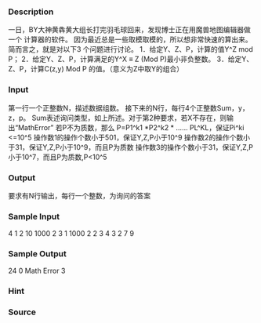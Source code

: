 
### Description
一日，BY大神黄犇黄大组长打完羽毛球回来，发现博士正在用魔兽地图编辑器做一个
计算器的软件。
因为最近总是一些取模取模的，所以想非常快速的算出来。简而言之，就是对以下3
个问题进行讨论。
1．给定Y、Z、P，计算的值Y^Z mod P；
2．给定Y、Z、P，计算满足的Y^X ≡ Z (Mod P)最小非负整数。
3．给定Y、Z、P，计算C(z,y) Mod P 的值。（意义为Z中取Y的组合）

### Input

第一行一个正整数N，描述数据组数。
接下来的N行，每行4个正整数Sum，y，z，p。
Sum表述询问类型，如上所述。对于第2种要求，若X不存在，则输出“MathError”
若P不为质数，那么 P=P1^k1 *P2^k2 * …… PL^KL，保证Pi^ki <=10^5
操作数1的操作个数小于501，保证Y,Z,P小于10^9
操作数2的操作个数小于31，保证Y,Z,P小于10^9，而且P为质数
操作数3的操作个数小于31，保证Y,Z,P小于10^7，而且P为质数,P<10^5




### Output
要求有N行输出，每行一个整数，为询问的答案
### Sample Input
4
1 2 10 1000
2 3 1 1000
2 2 3 4
3 2 7 9
### Sample Output
24
0
Math Error
3
### Hint

### Source
